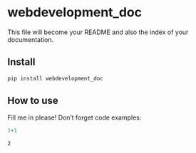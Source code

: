 # webdevelopment_doc

<!-- WARNING: THIS FILE WAS AUTOGENERATED! DO NOT EDIT! -->

This file will become your README and also the index of your
documentation.

## Install

``` sh
pip install webdevelopment_doc
```

## How to use

Fill me in please! Don’t forget code examples:

``` python
1+1
```

    2
